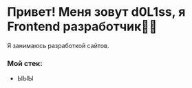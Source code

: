 <h1>Привет! Меня зовут d0L1ss, я Frontend разработчик👋🏻</h1>

Я занимаюсь разработкой сайтов.

<h3>Мой стек:</h3>

<ul>
  <li>ЫЫЫ</li>
</ul>
